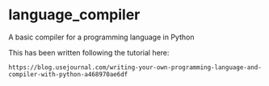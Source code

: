 # language_compiler
A basic compiler for a programming language in Python

This has been written following the tutorial here:

`https://blog.usejournal.com/writing-your-own-programming-language-and-compiler-with-python-a468970ae6df`